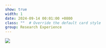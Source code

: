 ```yaml
---
show: true
width: 1
date: 2024-09-14 00:01:00 +0800
class: ""  # Override the default card style
group: Research Experience
---
```

<div>
<img src="{{ 'assets/images/badges/PKU_red.png' | relative_url }}" class="img-fluid rounded" >
</div>
